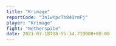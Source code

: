 ```yaml
---
title: "Krimage"
reportCode: "3n1wYpcTb84QrmFj"
player: "Krimage"
fight: "Netherspite"
date: 2021-07-18T18:55:34.719000+00:00
---
```

